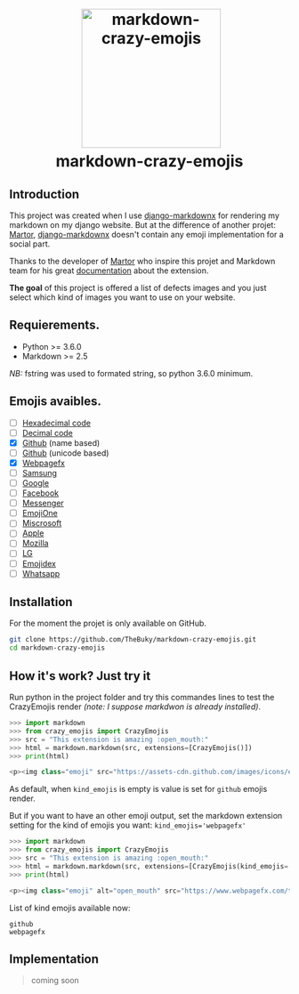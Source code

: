 <h1 align="center">
  <br>
  <a href="https://github.com/TheBuky/markdown-crazy-emojis"><img src="https://cdn.pixabay.com/photo/2014/04/02/16/21/baby-giraffe-307016_960_720.png" alt="markdown-crazy-emojis" width="250"></a>
  <br>
  markdown-crazy-emojis
  <br>
</h1>


## Introduction

This project was created when I use [django-markdownx](https://github.com/neutronX/django-markdownx) for rendering my markdown on my django website. But at the difference of another projet: [Martor](https://github.com/agusmakmun/django-markdown-editor), [django-markdownx](https://github.com/neutronX/django-markdownx) doesn't contain any emoji implementation for a social part.

Thanks to the developer of [Martor](https://github.com/agusmakmun/django-markdown-editor) who inspire this projet and Markdown team for his great [documentation](https://github.com/Python-Markdown/markdown/wiki/Tutorial:-Writing-Extensions-for-Python-Markdown) about the extension.

**The goal** of this project is offered a list of defects images and you just select which kind of images you want to use on your website.

## Requierements.

* Python >= 3.6.0
* Markdown >= 2.5

_NB:_ fstring was used to formated string, so python 3.6.0 minimum.

## Emojis avaibles.

* [ ]  [Hexadecimal code](http://outils-javascript.aliasdmc.fr/encodage-caracteres-emoji/#comment-lire-tableau)
* [ ]  [Decimal code](http://outils-javascript.aliasdmc.fr/encodage-caracteres-emoji/#comment-lire-tableau)
* [x]  [Github](https://gist.github.com/roachhd/1f029bd4b50b8a524f3c) (name based)
* [ ]  [Github](https://gist.github.com/rxaviers/7360908) (unicode based)
* [X]  [Webpagefx](https://www.webpagefx.com/tools/emoji-cheat-sheet/)
* [ ]  [Samsung](https://emojipedia.org/samsung/)
* [ ]  [Google](https://emojipedia.org/google/)
* [ ]  [Facebook](https://emojipedia.org/facebook/)
* [ ]  [Messenger](https://emojipedia.org/messenger/)
* [ ]  [EmojiOne](https://emojipedia.org/emojione/)
* [ ]  [Miscrosoft](https://emojipedia.org/microsoft/)
* [ ]  [Apple](https://emojipedia.org/apple/)
* [ ]  [Mozilla](https://emojipedia.org/mozilla/)
* [ ]  [LG](https://emojipedia.org/lg/)
* [ ]  [Emojidex](https://emojipedia.org/emojidex/)
* [ ]  [Whatsapp](https://emojipedia.org/whatsapp/)

## Installation
For the moment the projet is only available on GitHub.
```BASH
git clone https://github.com/TheBuky/markdown-crazy-emojis.git
cd markdown-crazy-emojis
```

## How it's work? Just try it
Run python in the project folder and try this commandes lines to test the CrazyEmojis render _(note: I suppose markdwon is already installed)_.
```PYTHON
>>> import markdown
>>> from crazy_emojis import CrazyEmojis
>>> src = "This extension is amazing :open_mouth:" 
>>> html = markdown.markdown(src, extensions=[CrazyEmojis()])
>>> print(html)

<p><img class="emoji" src="https://assets-cdn.github.com/images/icons/emoji/open_mouth.png" /></p>
```
As default, when `kind_emojis` is empty is value is set for `github` emojis render.

But if you want to have an other emoji output, set the markdown extension setting for the kind of emojis you want: `kind_emojis='webpagefx'`
```PYTHON
>>> import markdown
>>> from crazy_emojis import CrazyEmojis
>>> src = "This extension is amazing :open_mouth:" 
>>> html = markdown.markdown(src, extensions=[CrazyEmojis(kind_emojis='webpagefx')])
>>> print(html)

<p><img class="emoji" alt="open_mouth" src="https://www.webpagefx.com/tools/emoji-cheat-sheet/graphics/emojis/open_mouth.png" /></p>
```

List of kind emojis available now:
```
github
webpagefx
```

## Implementation

> coming soon
